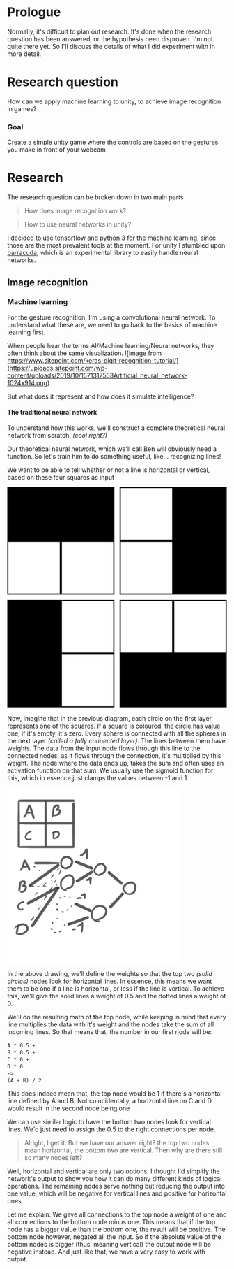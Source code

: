 # Prologue
Normally, it's difficult to plan out research. It's done when the research question has been answered, or the hypothesis been disproven.
I'm not quite there yet. So I'll discuss the details of what I did experiment with in more detail.


# Research question
How can we apply machine learning to unity, to achieve image recognition in games?
### Goal
Create a simple unity game where the controls are based on the gestures you make in front of your webcam

# Research
The research question can be broken down in two main parts
> How does image recognition work?

> How to use neural networks in unity?

I decided to use [tensorflow](https://www.tensorflow.org/) and [python 3](https://www.python.org/) for the machine learning, since those are the most prevalent tools at the moment. 
For unity I stumbled upon [barracuda](https://docs.unity3d.com/Packages/com.unity.barracuda@1.2/manual/index.html), which is an experimental library to easily handle neural networks.

## Image recognition
### Machine learning
For the gesture recognition, I'm using a convolutional neural network. To understand what these are, we need to go back to the basics of machine learning first.

When people hear the terms AI/Machine learning/Neural networks, they often think about the same visualization.
![image from https://www.sitepoint.com/keras-digit-recognition-tutorial/](https://uploads.sitepoint.com/wp-content/uploads/2019/10/1571317553Artificial_neural_network-1024x914.png)

But what does it represent and how does it simulate intelligence?

#### The traditional neural network
To understand how this works, we'll construct a complete theoretical neural network from scratch. *(cool right?)* 

Our theoretical neural network, which we'll call Ben will obviously need a function. So let's train him to do something useful, like... recognizing lines!

We want to be able to tell whether or not a line is horizontal or vertical, based on these four squares as input

![Four 4x4 grids](/git_images/All_possibilities.png)

Now, Imagine that in the previous diagram, each circle on the first layer represents one of the squares. If a square is coloured, the circle has value one, if it's empty, it's zero. Every sphere is connected with all the spheres in the next layer *(called a fully connected layer)*. The lines between them have weights. The data from the input node flows through this line to the connected nodes, as it flows through the connection, it's multiplied by this weight. The node where the data ends up, takes the sum and often uses an activation function on that sum. We usually use the sigmoid function for this, which in essence just clamps the values between -1 and 1.

![Neural network sketch](/git_images/SimpleNet.png)

In the above drawing, we'll define the weights so that the top two *(solid circles)* nodes look for horizontal lines. In essence, this means we want them to be one if a line is horizontal, or less if the line is vertical.
To achieve this, we'll give the solid lines a weight of 0.5 and the dotted lines a weight of 0. 

We'll do the resulting math of the top node, while keeping in mind that every line multiplies the data with it's weight and the nodes take the sum of all incoming lines.
So that means that, the number in our first node will be:
```
A * 0.5 + 
B * 0.5 +
C * 0 +
D * 0
->
(A + B) / 2
```

This does indeed mean that, the top node would be 1 if there's a horizontal line defined by A and B. Not coincidentally, a horizontal line on C and D would result in the second node being one

We can use similar logic to have the bottom two nodes look for vertical lines. We'd just need to assign the 0.5 to the right connections per node.

> Alright, I get it. But we have our answer right? the top two nodes mean horizontal, the bottom two are vertical.
> Then why are there still so many nodes left?

Well, horizontal and vertical are only two options. I thought I'd simplify the network's output to show you how it can do many different kinds of logical operations. The remaining nodes serve nothing but reducing the output into one value, which will be negative for vertical lines and positive for horizontal ones.

Let me explain: We gave all connections to the top node a weight of one and all connections to the bottom node minus one. This means that if the top node has a bigger value than the bottom one, the result will be positive. The bottom node however, negated all the input. So if the absolute value of the bottom nodes is bigger (thus, meaning vertical) the output node will be negative instead. And just like that, we have a very easy to work with output.
